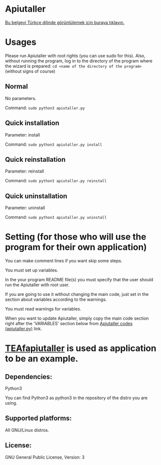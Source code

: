# Apiutaller
[Bu belgeyi Türkçe dilinde görüntülemek için buraya tıklayın.](https://github.com/MuKonqi/apiutaller/blob/main/BENİOKU.md)
# Usages
Please run Apiutaller with root rights (you can use sudo for this). Also, without running the program, log in to the directory of the program where the wizard is prepared: `cd <name of the directory of the program>` (without signs of course)
## Normal
No parameters.

Command: `sudo python3 apiutaller.py`
## Quick installation
Parameter: install

Command: `sudo python3 apiutaller.py install`
## Quick reinstallation
Parameter: reinstall

Command: `sudo python3 apiutaller.py reinstall`
## Quick uninstallation
Parameter: uninstall

Command: `sudo python3 apiutaller.py uninstall`
# Setting (for those who will use the program for their own application)
You can make comment lines if you want skip some steps.

You must set up variables.

In the your program README file(s) you must specify that the user should run the Apiutaller with root user.

If you are going to use it without changing the main code, just set in the section about variables according to the warnings.

You must read warnings for variables.

When you want to update Apiutaller, simply copy the main code section right after the 'VARIABLES' section below from [Apiutaller codes (apiutaller.py)](https://github.com/MuKonqi/apiutaller/blob/main/apiutaller.py) link.

# [TEAfapiutaller](https://github.com/MuKonqi/TEAf) is used as application to be an example.
## Dependencies:
Python3

You can find Python3 as python3 in the repository of the distro you are using.

## Supported platforms:
All GNU/Linux distros.
## License:
GNU General Public License, Version: 3